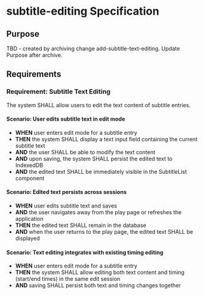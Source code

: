 # subtitle-editing Specification

## Purpose
TBD - created by archiving change add-subtitle-text-editing. Update Purpose after archive.
## Requirements
### Requirement: Subtitle Text Editing
The system SHALL allow users to edit the text content of subtitle entries.

#### Scenario: User edits subtitle text in edit mode
- **WHEN** user enters edit mode for a subtitle entry
- **THEN** the system SHALL display a text input field containing the current subtitle text
- **AND** the user SHALL be able to modify the text content
- **AND** upon saving, the system SHALL persist the edited text to IndexedDB
- **AND** the edited text SHALL be immediately visible in the SubtitleList component

#### Scenario: Edited text persists across sessions
- **WHEN** user edits subtitle text and saves
- **AND** the user navigates away from the play page or refreshes the application
- **THEN** the edited text SHALL remain in the database
- **AND** when the user returns to the play page, the edited text SHALL be displayed

#### Scenario: Text editing integrates with existing timing editing
- **WHEN** user enters edit mode for a subtitle entry
- **THEN** the system SHALL allow editing both text content and timing (start/end times) in the same edit session
- **AND** saving SHALL persist both text and timing changes together

